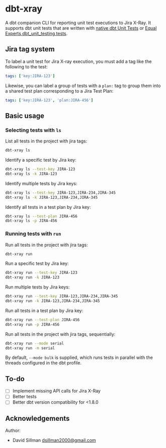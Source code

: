 # dbt-xray

A dbt companion CLI for reporting unit test executions to Jira X-Ray. It supports dbt unit tests that are written with
[native dbt Unit Tests](https://docs.getdbt.com/docs/build/unit-tests) or 
[Equal Experts dbt_unit_testing tests](https://github.com/EqualExperts/dbt-unit-testing).

## Jira tag system

To label a unit test for Jira X-ray execution, you must add a tag like the following to the test:

```yaml
tags: ['key:JIRA-123']
```

Likewise, you can label a group of tests with a `plan:` tag to group them into a shared test plan corresponding to a Jira Test Plan:

```yaml
tags: ['key:JIRA-123', 'plan:JIRA-456']
```

## Basic usage

### Selecting tests with `ls`

List all tests in the project with jira tags:

```bash
dbt-xray ls
```

Identify a specific test by Jira key:

```bash
dbt-xray ls --test-key JIRA-123
dbt-xray ls -k JIRA-123
```

Identify multiple tests by Jira keys:

```bash
dbt-xray ls --test-key JIRA-123,JIRA-234,JIRA-345
dbt-xray ls -k JIRA-123,JIRA-234,JIRA-345
```

Identify all tests in a test plan by Jira key:

```bash
dbt-xray ls --test-plan JIRA-456
dbt-xray ls -p JIRA-456
```

### Running tests with `run`

Run all tests in the project with jira tags:

```bash
dbt-xray run
```

Run a specific test by Jira key:

```bash
dbt-xray run --test-key JIRA-123
dbt-xray run -k JIRA-123
```

Run multiple tests by Jira keys:

```bash
dbt-xray run --test-key JIRA-123,JIRA-234,JIRA-345
dbt-xray run -k JIRA-123,JIRA-234,JIRA-345
```

Run all tests in a test plan by Jira key:

```bash
dbt-xray run --test-plan JIRA-456
dbt-xray run -p JIRA-456
```

Run all tests in the project with jira tags, sequentially:

```bash
dbt-xray run --mode serial
dbt-xray run -m serial
```

By default, `--mode bulk` is supplied, which runs tests in parallel with the threads configured in the dbt profile.

## To-do

- [ ] Implement missing API calls for Jira X-Ray
- [ ] Better tests
- [ ] Better dbt version compatibility for <1.8.0

## Acknowledgements

Author:
- David Sillman <dsillman2000@gmail.com>
